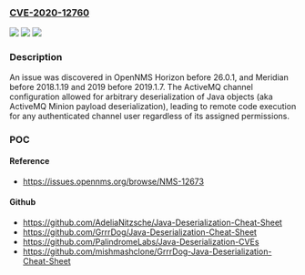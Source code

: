 ### [CVE-2020-12760](https://cve.mitre.org/cgi-bin/cvename.cgi?name=CVE-2020-12760)
![](https://img.shields.io/static/v1?label=Product&message=n%2Fa&color=blue)
![](https://img.shields.io/static/v1?label=Version&message=n%2Fa&color=blue)
![](https://img.shields.io/static/v1?label=Vulnerability&message=n%2Fa&color=brighgreen)

### Description

An issue was discovered in OpenNMS Horizon before 26.0.1, and Meridian before 2018.1.19 and 2019 before 2019.1.7. The ActiveMQ channel configuration allowed for arbitrary deserialization of Java objects (aka ActiveMQ Minion payload deserialization), leading to remote code execution for any authenticated channel user regardless of its assigned permissions.

### POC

#### Reference
- https://issues.opennms.org/browse/NMS-12673

#### Github
- https://github.com/AdeliaNitzsche/Java-Deserialization-Cheat-Sheet
- https://github.com/GrrrDog/Java-Deserialization-Cheat-Sheet
- https://github.com/PalindromeLabs/Java-Deserialization-CVEs
- https://github.com/mishmashclone/GrrrDog-Java-Deserialization-Cheat-Sheet

